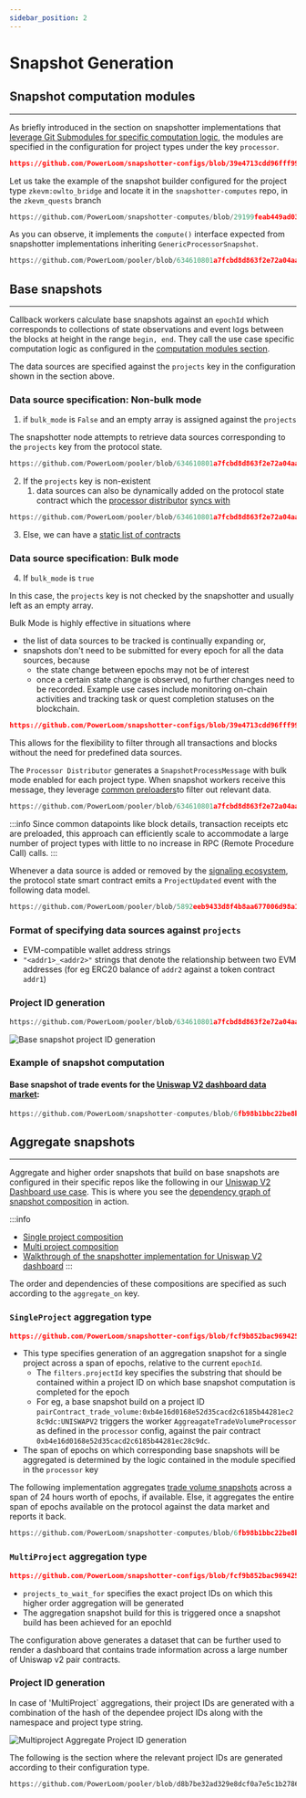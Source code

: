 ```yaml
---
sidebar_position: 2
---
```


# Snapshot Generation

## Snapshot computation modules
---

As briefly introduced in the section on snapshotter implementations that [leverage Git Submodules for specific computation logic](/docs/protocol/specifications/snapshotter/implementations), the modules are specified in the configuration for project types under the key `processor`.

```json reference 
https://github.com/PowerLoom/snapshotter-configs/blob/39e4713cdd96fff99d100f1dea7fb7332df9e491/projects.example.json#L15-L28
```

Let us take the example of the snapshot builder configured for the project type `zkevm:owlto_bridge` and locate it in the `snapshotter-computes` repo, in the `zkevm_quests` branch

```python reference
https://github.com/PowerLoom/snapshotter-computes/blob/29199feab449ad0361b5867efcaae9854992966f/owlto_bridge.py#L1-L31
```

As you can observe, it implements the `compute()` interface expected from snapshotter implementations inheriting `GenericProcessorSnapshot`.

```python reference
https://github.com/PowerLoom/pooler/blob/634610801a7fcbd8d863f2e72a04aa8204d27d03/snapshotter/utils/callback_helpers.py#L179-L196
```


## Base snapshots
---

Callback workers calculate base snapshots against an `epochId` which corresponds to collections of state observations and event logs between the blocks at height in the range `begin, end`. They call the use case specific computation logic as configured in the [computation modules section](#snapshot-computation-modules).

The data sources are specified against the `projects` key in the configuration shown in the section above.

### Data source specification: Non-bulk mode

1. if `bulk_mode` is `False` and an empty array is assigned against the `projects`

The snapshotter node attempts to retrieve data sources corresponding to the `projects` key from the protocol state.

```python reference title="Processor Distributor synchronizing projects from protocol"
https://github.com/PowerLoom/pooler/blob/634610801a7fcbd8d863f2e72a04aa8204d27d03/snapshotter/processor_distributor.py#L321-L332
```

2. If the `projects` key is non-existent
   1. data sources can also be dynamically added on the protocol state contract which the [processor distributor](#processor-distributor) [syncs with](https://github.com/PowerLoom/pooler/blob/d8b7be32ad329e8dcf0a7e5c1b27862894bc990a/snapshotter/processor_distributor.py#L1107)

```python reference
https://github.com/PowerLoom/pooler/blob/634610801a7fcbd8d863f2e72a04aa8204d27d03/snapshotter/processor_distributor.py#L738-L751
```


3. Else, we can have a [static list of contracts](/docs/protocol/data-sources#static-data-sources)

### Data source specification: Bulk mode

4. If `bulk_mode` is `true`

In this case, the `projects` key is not checked by the snapshotter and usually left as an empty array.

Bulk Mode is highly effective in situations where 
* the list of data sources to be tracked is continually expanding or, 
* snapshots don't need to be submitted for every epoch for all the data sources, because 
  * the state change between epochs may not be of interest
  * once a certain state change is observed, no further changes need to be recorded. Example use cases include monitoring on-chain activities and tracking task or quest completion statuses on the blockchain.

```json reference title="Project configuration for bulk mode"
https://github.com/PowerLoom/snapshotter-configs/blob/39e4713cdd96fff99d100f1dea7fb7332df9e491/projects.example.json#L17-L27
```

This allows for the flexibility to filter through all transactions and blocks without the need for predefined data sources. 

The `Processor Distributor` generates a `SnapshotProcessMessage` with bulk mode enabled for each project type. When snapshot workers receive this message, they leverage [common preloaders](/docs/protocol/specifications/snapshotter/preloading#shipped-preloaders)to filter out relevant data.

```python reference
https://github.com/PowerLoom/pooler/blob/634610801a7fcbd8d863f2e72a04aa8204d27d03/snapshotter/processor_distributor.py#L717-L730
```

:::info
Since common datapoints like block details, transaction receipts etc are preloaded, this approach can efficiently scale to accommodate a large number of project types with little to no increase in RPC (Remote Procedure Call) calls.
:::

Whenever a data source is added or removed by the [signaling ecosystem](/docs/protocol/data-sources#data-source-signaling), the protocol state smart contract emits a `ProjectUpdated` event with the following data model.

```python reference
https://github.com/PowerLoom/pooler/blob/5892eeb9433d8f4b8aa677006d98a1dde0458cb7/snapshotter/utils/models/data_models.py#L102-L105
```


### Format of specifying data sources against `projects`
* EVM-compatible wallet address strings
* `"<addr1>_<addr2>"` strings that denote the relationship between two EVM addresses (for eg ERC20 balance of `addr2` against a token contract `addr1`)


### Project ID generation

```python reference
https://github.com/PowerLoom/pooler/blob/634610801a7fcbd8d863f2e72a04aa8204d27d03/snapshotter/utils/snapshot_worker.py#L51-L71
```
![Base snapshot project ID generation](/images/base_snapshot_project_id.png)

### Example of snapshot computation

#### Base snapshot of trade events for the [Uniswap V2 dashboard data market](/docs/category/uniswapv2-dashboard):
```python reference
https://github.com/PowerLoom/snapshotter-computes/blob/6fb98b1bbc22be8b5aba8bdc860004d35786f4df/trade_volume.py#L14-L44
```


## Aggregate snapshots
---

Aggregate and higher order snapshots that build on base snapshots are configured in their specific repos like the following in our [Uniswap V2 Dashboard use case](/docs/category/uniswapv2-dashboard). This is where you see the [dependency graph of snapshot composition](/docs/protocol/data-composition#dependency-graph) in action.

:::info

* [Single project composition](/docs/protocol/data-composition#single-project-composition)
* [Multi project composition](/docs/protocol/data-composition#multiple-projects-composition)
* [Walkthrough of the snapshotter implementation for Uniswap V2 dashboard](docs/category/tour-of-the-existing-implementation)
:::

The order and dependencies of these compositions are specified as such according to the `aggregate_on` key. 

### `SingleProject` aggregation type

```json reference
https://github.com/PowerLoom/snapshotter-configs/blob/fcf9b852bac9694258d7afcd8beeaa4cf961c65f/aggregator.example.json#L1-L10
```

* This type specifies generation of an aggregation snapshot for a single project across a span of epochs, relative to the current `epochId`.
  * The `filters.projectId` key specifies the substring that should be contained within a project ID on which base snapshot computation is completed for the epoch
  * For eg, a base snapshot build on a project ID `pairContract_trade_volume:0xb4e16d0168e52d35cacd2c6185b44281ec28c9dc:UNISWAPV2` triggers the worker `AggreagateTradeVolumeProcessor` as defined in the `processor` config, against the pair contract `0xb4e16d0168e52d35cacd2c6185b44281ec28c9dc`.
* The span of epochs on which corresponding base snapshots will be aggregated is determined by the logic contained in the module specified in the `processor` key

The following implementation aggregates [trade volume snapshots](/docs/build-with-powerloom/use-cases/existing-implementations/uniswapv2-dashboard/closer-inspection-of-the-snapshot-datasets#extracting-base-snapshots-trade-data-logic) across a span of 24 hours worth of epochs, if available. Else, it aggregates the entire span of epochs available on the protocol against the data market and reports it back.

```python reference
https://github.com/PowerLoom/snapshotter-computes/blob/6fb98b1bbc22be8b5aba8bdc860004d35786f4df/aggregate/single_uniswap_trade_volume_24h.py#L110-L121
```

### `MultiProject` aggregation type

```json reference
https://github.com/PowerLoom/snapshotter-configs/blob/fcf9b852bac9694258d7afcd8beeaa4cf961c65f/aggregator.example.json#L25-L31
```

* `projects_to_wait_for` specifies the exact project IDs on which this higher order aggregation will be generated 
* The aggregation snapshot build for this is triggered once a snapshot build has been achieved for an epochId

The configuration above generates a dataset that can be further used to render a dashboard that contains trade information across a large number of Uniswap v2 pair contracts.

### Project ID generation

In case of 'MultiProject` aggregations, their project IDs are generated with a combination of the hash of the dependee project IDs along with the namespace and project type string.

![Multiproject Aggregate Project ID generation](/images/aggregate_snapshot_project_id.png)

The following is the section where the relevant project IDs are generated according to their configuration type.

```python reference
https://github.com/PowerLoom/pooler/blob/d8b7be32ad329e8dcf0a7e5c1b27862894bc990a/snapshotter/utils/aggregation_worker.py#L59-L92
```
